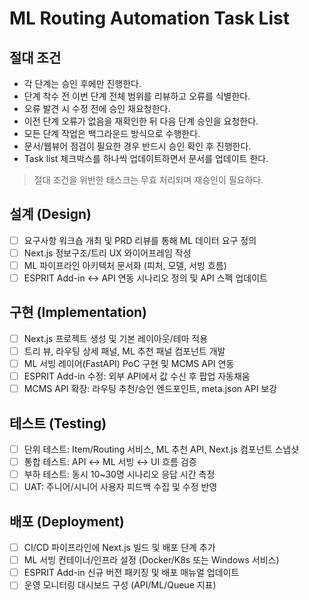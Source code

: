 # ML Routing Automation Task List

## 절대 조건
- 각 단계는 승인 후에만 진행한다.
- 단계 착수 전 이번 단계 전체 범위를 리뷰하고 오류를 식별한다.
- 오류 발견 시 수정 전에 승인 재요청한다.
- 이전 단계 오류가 없음을 재확인한 뒤 다음 단계 승인을 요청한다.
- 모든 단계 작업은 백그라운드 방식으로 수행한다.
- 문서/웹뷰어 점검이 필요한 경우 반드시 승인 확인 후 진행한다.
- Task list 체크박스를 하나씩 업데이트하면서 문서를 업데이트 한다.

> 절대 조건을 위반한 태스크는 무효 처리되며 재승인이 필요하다.

## 설계 (Design)
- [ ] 요구사항 워크숍 개최 및 PRD 리뷰를 통해 ML 데이터 요구 정의
- [ ] Next.js 정보구조/트리 UX 와이어프레임 작성
- [ ] ML 파이프라인 아키텍처 문서화 (피처, 모델, 서빙 흐름)
- [ ] ESPRIT Add-in ↔ API 연동 시나리오 정의 및 API 스펙 업데이트

## 구현 (Implementation)
- [ ] Next.js 프로젝트 생성 및 기본 레이아웃/테마 적용
- [ ] 트리 뷰, 라우팅 상세 패널, ML 추천 패널 컴포넌트 개발
- [ ] ML 서빙 레이어(FastAPI) PoC 구현 및 MCMS API 연동
- [ ] ESPRIT Add-in 수정: 외부 API에서 값 수신 후 팝업 자동채움
- [ ] MCMS API 확장: 라우팅 추천/승인 엔드포인트, meta.json API 보강

## 테스트 (Testing)
- [ ] 단위 테스트: Item/Routing 서비스, ML 추천 API, Next.js 컴포넌트 스냅샷
- [ ] 통합 테스트: API ↔ ML 서빙 ↔ UI 흐름 검증
- [ ] 부하 테스트: 동시 10~30명 시나리오 응답 시간 측정
- [ ] UAT: 주니어/시니어 사용자 피드백 수집 및 수정 반영

## 배포 (Deployment)
- [ ] CI/CD 파이프라인에 Next.js 빌드 및 배포 단계 추가
- [ ] ML 서빙 컨테이너/인프라 설정 (Docker/K8s 또는 Windows 서비스)
- [ ] ESPRIT Add-in 신규 버전 패키징 및 배포 매뉴얼 업데이트
- [ ] 운영 모니터링 대시보드 구성 (API/ML/Queue 지표)
